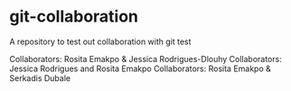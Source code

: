 # git-collaboration
A repository to test out collaboration with git
test 

Collaborators: Rosita Emakpo & Jessica Rodrigues-Dlouhy
Collaborators: Jessica Rodrigues and Rosita Emakpo
Collaborators: Rosita Emakpo & Serkadis Dubale

